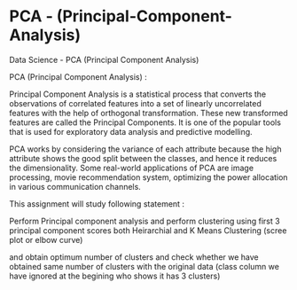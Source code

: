 # PCA - (Principal-Component-Analysis)

Data Science  - PCA (Principal Component Analysis)

PCA (Principal Component Analysis) :

Principal Component Analysis is a statistical process that converts the observations of correlated features into a set of linearly uncorrelated features with the help of orthogonal transformation. These new transformed features are called the Principal Components. It is one of the popular tools that is used for exploratory data analysis and predictive modelling.

PCA works by considering the variance of each attribute because the high attribute shows the good split between the classes, and hence it reduces the dimensionality. Some real-world applications of PCA are image processing, movie recommendation system, optimizing the power allocation in various communication channels.

This assignment will study following statement :

Perform Principal component analysis and perform clustering using first 3 principal component scores both Heirarchial and K Means Clustering (scree plot or elbow curve)

and obtain optimum number of clusters and check whether we have obtained same number of clusters with the original data (class column we have ignored at the begining who shows it has 3 clusters)
